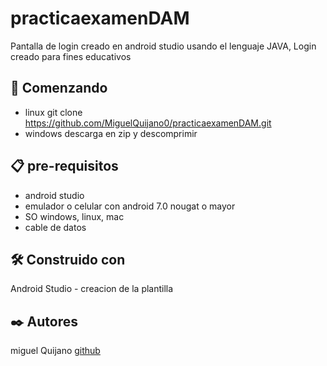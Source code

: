 # practicaexamenDAM
Pantalla de login creado en android studio usando el lenguaje JAVA, Login creado para fines educativos

##  🚀 Comenzando 
- linux  git clone https://github.com/MiguelQuijano0/practicaexamenDAM.git
- windows descarga en zip y descomprimir

##  📋 pre-requisitos
- android studio
- emulador o celular con android 7.0 nougat o mayor
- SO windows, linux, mac
- cable de datos

## 🛠️ Construido con

Android Studio - creacion de la plantilla

##  ✒️ Autores

miguel Quijano [github](https://github.com/MiguelQuijano0 "profile")
